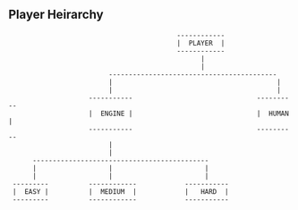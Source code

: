 ## Player Heirarchy

                                              ------------
                                              |  PLAYER  |
                                              ------------
                                                    |
                                                    |
                             ------------------------------------------
                             |                                         |
                             |                                         |
                        -----------                               ----------
                        |  ENGINE |                               |  HUMAN |
                        -----------                               ----------
                             |
                             |
          --------------------------------------------
          |                  |                       |
          |                  |                       |
     ---------          ------------            -----------
     |  EASY |          |  MEDIUM  |            |   HARD  |
     ---------          ------------            -----------
